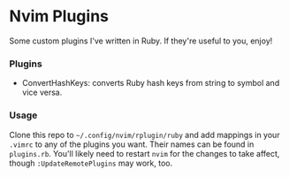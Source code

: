 # Nvim Plugins

Some custom plugins I've written in Ruby. If they're useful to you, enjoy!

### Plugins

- ConvertHashKeys: converts Ruby hash keys from string to symbol and vice versa.

### Usage

Clone this repo to `~/.config/nvim/rplugin/ruby` and add mappings in your `.vimrc` to any of the plugins you want. Their names can be found in `plugins.rb`. You'll likely need to restart `nvim` for the changes to take affect, though `:UpdateRemotePlugins` may work, too.
